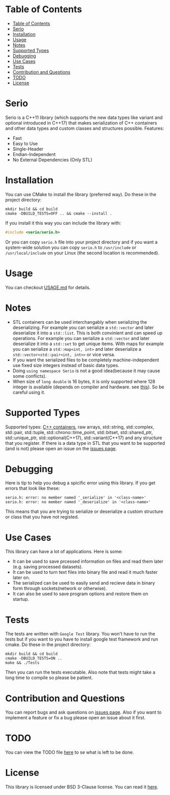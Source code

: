 # Table of Contents
- [Table of Contents](#table-of-contents)
- [Serio](#serio)
- [Installation](#installation)
- [Usage](#usage)
- [Notes](#notes)
- [Supported Types](#supported-types)
- [Debugging](#debugging)
- [Use Cases](#use-cases)
- [Tests](#tests)
- [Contribution and Questions](#contribution-and-questions)
- [TODO](#todo)
- [License](#license)

# Serio 
Serio is a C++11 library (which supports the new data types like variant and optional introduced in C++17) that makes serialization of C++ containers and other data types and custom classes and structures possible. Features:

+ Fast
+ Easy to Use
+ Single-Header
+ Endian-Independent
+ No External Dependencies (Only STL) 

# Installation
You can use CMake to install the library (preferred way). Do these in the project directory:

``` shell
mkdir build && cd build
cmake -DBUILD_TESTS=OFF .. && cmake --install .
```

If you install it this way you can include the library with:

``` c++
#include <serio/serio.h>
```

Or you can copy ```serio.h``` file into your project directory and if you want a system-wide solution you can copy ```serio.h``` to ```/usr/include``` or ```/usr/local/include``` on your Linux (the second location is recommended).

# Usage
You can checkout [USAGE.md](USAGE.md) for details.

# Notes
+ STL containers can be used interchangably when serializing the deserializing. For example you can serialize a ```std::vector``` and later deserialize it into a ```std::list```. This is both convinient and can speed up operations. For example you can serialize a ```std::vector``` and later deserialize it into a ```std::set``` to get unique items. With maps for example you can serialize a ```std::map<int, int>``` and later deserialize a ```std::vector<std::pair<int, int>>``` or vice versa.
+ If you want the serialized files to be completely machine-independent use fixed size integers instead of basic data types.
+ Doing ```using namespace Serio``` is not a good idea(because it may cause some conflicts).
+ When size of ```long double``` is 16 bytes, it is only supported where 128 integer is available (depends on compiler and hardware. see [this](https://gcc.gnu.org/onlinedocs/gcc-4.6.1/gcc/_005f_005fint128.html)). So be careful using it.

# Supported Types
Supported types: [C++ containers](http://www.cplusplus.com/reference/stl/), raw arrays, std::string, std::complex, std::pair, std::tuple, std::chrono::time_point, std::bitset, std::shared_ptr, std::unique_ptr, std::optional(C++17), std::variant(C++17) and any structure that you register. If there is a data type in STL that you want to be supported (and is not) please open an issue on the [issues page](../../issues).

# Debugging
Here is tip to help you debug a spicific error using this library. If you get errors that look like these:

``` log
serio.h: error: no member named '_serialize' in '<class-name>'
serio.h: error: no member named '_deserialize' in '<class-name>'
```

This means that you are trying to serialize or deserialize a custom structure or class that you have not registed.

# Use Cases
This library can have a lot of applications. Here is some:

+ It can be used to save prcessed information on files and read them later (e.g. saving processed datasets).
+ It can be used to turn text files into binary file and read it much faster later on.
+ The serialized can be used to easily send and recieve data in binary form through sockets(network or otherwise).
+ It can also be used to save program options and restore them on startup.

# Tests
The tests are written with ```Google Test``` library. You won't have to run the tests but if you want to you have to install google test framework and run cmake. Do these in the project directory:

``` shell
mkdir build && cd build
cmake -DBUILD_TESTS=ON ..
make && ./Tests
```

Then you can run the tests executable. Also note that tests might take a long time to compile so please be patient.

# Contribution and Questions
You can report bugs and ask questions on [issues page](../../issues). Also if you want to implement a feature or fix a bug please open an issue about it first.

# TODO
You can view the TODO file [here](TODO.md) to se what is left to be done.

# License
This library is licensed under BSD 3-Clause license. You can read it [here](LICENSE.md).

